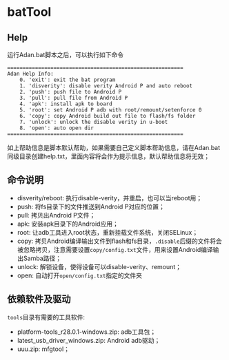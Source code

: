 # batTool

## Help

运行Adan.bat脚本之后，可以执行如下命令

```
=========================================================
Adan Help Info:
    0. 'exit': exit the bat program
    1. 'disverity': disable verity Android P and auto reboot
    2. 'push': push file to Android P
    3. 'pull': pull file from Android P
    4. 'apk': install apk to board
    5. 'root': set Android P adb with root/remount/setenforce 0
    6. 'copy': copy Android build out file to flash/fs folder
    7. 'unlock': unlock the disable verity in u-boot
    8. 'open': auto open dir
=========================================================
```

如上帮助信息是脚本默认帮助，如果需要自己定义脚本帮助信息，请在Adan.bat同级目录创建help.txt，里面内容将会作为提示信息，默认帮助信息将无效；

## 命令说明

* disverity/reboot: 执行disable-verity，并重启，也可以当reboot用；
* push: 将fs目录下的文件推送到Android P对应的位置；
* pull: 拷贝出Android P文件；
* apk: 安装apk目录下的Android应用；
* root: 让adb工具进入root状态，重新挂载文件系统，关闭SELinux；
* copy: 拷贝Android编译输出文件到flash和fs目录，`.disable`后缀的文件将会被忽略拷贝，注意需要设置`copy/config.txt`文件，用来设置Android编译输出Samba路径；
* unlock: 解锁设备，使得设备可以disable-verity、remount；
* open: 自动打开`open/config.txt`指定的文件夹
 
## 依赖软件及驱动

`tools`目录有需要的工具软件:
* platform-tools_r28.0.1-windows.zip: adb工具包；
* latest_usb_driver_windows.zip: Android adb驱动；
* uuu.zip: mfgtool；

